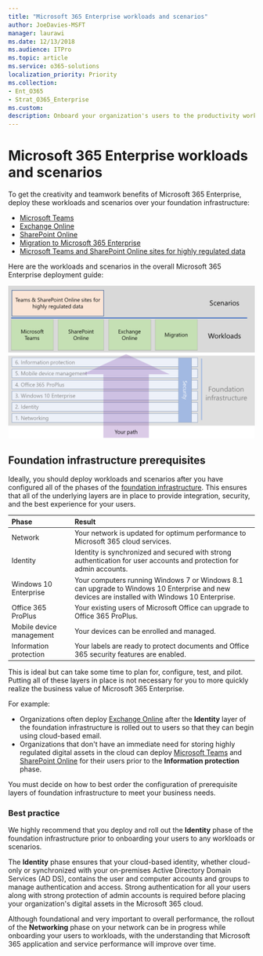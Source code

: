 ```yaml
---
title: "Microsoft 365 Enterprise workloads and scenarios"
author: JoeDavies-MSFT
manager: laurawi
ms.date: 12/13/2018
ms.audience: ITPro
ms.topic: article
ms.service: o365-solutions
localization_priority: Priority
ms.collection: 
- Ent_O365
- Strat_O365_Enterprise
ms.custom:
description: Onboard your organization's users to the productivity workloads of Microsoft 365 Enterprise.
---
```


# Microsoft 365 Enterprise workloads and scenarios

To get the creativity and teamwork benefits of Microsoft 365 Enterprise, deploy these workloads and scenarios over your foundation infrastructure:

- [Microsoft Teams](teams-workload.md)
- [Exchange Online](exchangeonline-workload.md)
- [SharePoint Online](sharepoint-online-onedrive-workload.md)
- [Migration to Microsoft 365 Enterprise](migration-microsoft-365-enterprise-workload.md)
- [Microsoft Teams and SharePoint Online sites for highly regulated data](teams-sharepoint-online-sites-highly-regulated-data.md)

Here are the workloads and scenarios in the overall Microsoft 365 Enterprise deployment guide:

![](./media/deploy-workloads/m365-deploy-content-arch-workloads.png)

## Foundation infrastructure prerequisites

Ideally, you should deploy workloads and scenarios after you have configured all of the phases of the [foundation infrastructure](deploy-foundation-infrastructure.md). This ensures that all of the underlying layers are in place to provide integration, security, and the best experience for your users.


| Phase | Result |
|:-------|:-----|
| Network | Your network is updated for optimum performance to Microsoft 365 cloud services. |
| Identity | Identity is synchronized and secured with strong authentication for user accounts and protection for admin accounts. |
| Windows 10 Enterprise | Your computers running Windows 7 or Windows 8.1 can upgrade to Windows 10 Enterprise and new devices are installed with Windows 10 Enterprise. |
| Office 365 ProPlus | Your existing users of Microsoft Office can upgrade to Office 365 ProPlus. |
| Mobile device management | Your devices can be enrolled and managed. |
| Information protection | Your labels are ready to protect documents and Office 365 security features are enabled. |

This is ideal but can take some time to plan for, configure, test, and pilot. Putting all of these layers in place is not necessary for you to more quickly realize the business value of Microsoft 365 Enterprise. 

For example: 

- Organizations often deploy [Exchange Online](exchangeonline-workload.md) after the **Identity** layer of the foundation infrastructure is rolled out to users so that they can begin using cloud-based email. 
- Organizations that don't have an immediate need for storing highly regulated digital assets in the cloud can deploy [Microsoft Teams](teams-workload.md) and [SharePoint Online](sharepoint-online-onedrive-workload.md) for their users prior to the **Information protection** phase.

You must decide on how to best order the configuration of prerequisite layers of foundation infrastructure to meet your business needs.

### Best practice

We highly recommend that you deploy and roll out the **Identity** phase of the foundation infrastructure prior to onboarding your users to any workloads or scenarios.

The **Identity** phase ensures that your cloud-based identity, whether cloud-only or synchronized with your on-premises Active Directory Domain Services (AD DS), contains the user and computer accounts and groups to manage authentication and access. Strong authentication for all your users along with strong protection of admin accounts is required before placing your organization's digital assets in the Microsoft 365 cloud.

Although foundational and very important to overall performance, the rollout of the **Networking** phase on your network can be in progress while onboarding your users to workloads, with the understanding that Microsoft 365 application and service performance will improve over time.
